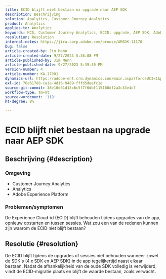```yaml
---
title: ECID blijft niet bestaan na upgrade naar AEP SDK
description: Beschrijving
solution: Analytics, Customer Journey Analytics
product: Analytics
applies-to: Analytics
keywords: KCS, Customer Journey Analytics, ECID, upgrade, AEP SDK, Adobe Experience Platform, Experience Cloud-id
resolution: Resolution
internal-notes: https://jira.corp.adobe.com/browse/AMSDK-11170
bug: false
article-created-by: Jim Menn
article-created-date: 9/27/2023 5:36:08 PM
article-published-by: Jim Menn
article-published-date: 9/27/2023 5:39:30 PM
version-number: 4
article-number: KA-17001
dynamics-url: https://adobe-ent.crm.dynamics.com/main.aspx?forceUCI=1&pagetype=entityrecord&etn=knowledgearticle&id=e48bd550-5c5d-ee11-be6f-6045bd006268
exl-id: 76e61788-ca1a-4d16-9489-fffd5deefc1e
source-git-commit: 38e16d61d13c6c5f7f6dbf115160df2a3c33e4c7
workflow-type: tm+mt
source-wordcount: '118'
ht-degree: 8%

---
```


# ECID blijft niet bestaan na upgrade naar AEP SDK

## Beschrijving {#description}


### <b>Omgeving</b>

- Customer Journey Analytics
- Analytics
- Adobe Experience Platform




### <b>Problemen/symptomen</b>

De Experience Cloud-id (ECID) blijft behouden tijdens upgrades van de app, opnieuw opstarten en tussen sessies. Wat zou een van de redenen kunnen zijn waarom de ECID niet blijft bestaan?


## Resolutie {#resolution}


De ECID blijft tijdens de upgrades of sessies niet behouden wanneer zowel de SDK&#39;s (4.x SDK en AEP SDK) in de app tegelijkertijd naast elkaar bestaan. Nadat de afhankelijkheid van de oude SDK volledig is verwijderd, vindt de ECID-migratie plaats en blijft de waarde bestaan, zoals verwacht.
